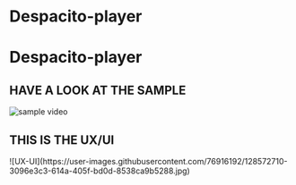 # Despacito-player
# Despacito-player
<h2>HAVE A LOOK AT THE SAMPLE</h2>

![sample video](https://user-images.githubusercontent.com/76916192/128572224-78e3e8c6-6072-4633-b98d-91e3138d60de.gif)

<h2>THIS IS THE UX/UI</h2>
![UX-UI](https://user-images.githubusercontent.com/76916192/128572710-3096e3c3-614a-405f-bd0d-8538ca9b5288.jpg)
